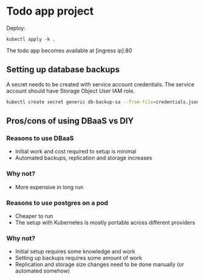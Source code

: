 # Todo app project

Deploy:
```
kubectl apply -k .
```

The todo app becomes available at [ingress ip]:80

## Setting up database backups
A secret needs to be created with service account credentials. The service account should have Storage Object User IAM role.
```sh
kubectl create secret generic db-backup-sa --from-file=credentials.json=your_sa.json
```

## Pros/cons of using DBaaS vs DIY

### Reasons to use DBaaS
- Initial work and cost required to setup is minimal
- Automated backups, replication and storage increases
### Why not?
- More expensive in long run

### Reasons to use postgres on a pod
- Cheaper to run
- The setup with Kubernetes is mostly portable across different providers
### Why not?
- Initial setup requires some knowledge and work
- Setting up backups requires some amount of work
- Replication and storage size changes need to be done manually (or automated somehow)
